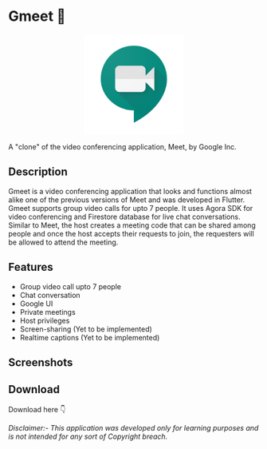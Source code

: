 # Gmeet 🤳

<div align="center">
  <img src="android/app/src/main/ic_launcher-playstore.png" width="200">
</div>

A "clone" of the video conferencing application, Meet, by Google Inc. 

## Description
Gmeet is a video conferencing application that looks and functions almost alike one of the previous versions of Meet and was developed in Flutter. 
Gmeet supports group video calls for upto 7 people. 
It uses Agora SDK for video conferencing and Firestore database for live chat conversations. 
Similar to Meet, the host creates a meeting code that can be shared among people and
once the host accepts their requests to join, the requesters will be allowed to attend the meeting.

## Features
- Group video call upto 7 people
- Chat conversation
- Google UI
- Private meetings
- Host privileges
- Screen-sharing (Yet to be implemented)
- Realtime captions (Yet to be implemented)

## Screenshots

## Download
Download here 👇


_Disclaimer:- This application was developed only for learning purposes and is not intended for any sort of Copyright breach._
